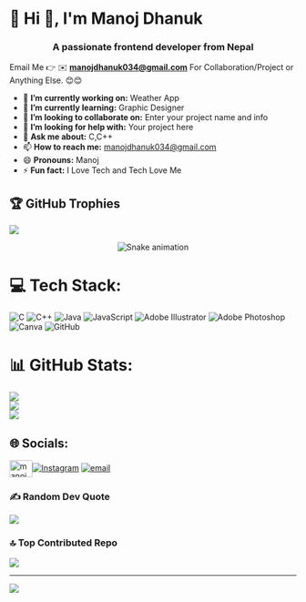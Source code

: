 # 💫 Hi 👋, I'm Manoj Dhanuk
<h3 align="center">A passionate frontend developer from Nepal</h3>

Email Me 👉 ✉️ **manojdhanuk034@gmail.com** For Collaboration/Project or Anything Else. 😊😊

- 🔭 **I’m currently working on:** Weather App
- 🌱 **I’m currently learning:** Graphic Designer
- 👯 **I’m looking to collaborate on:** Enter your project name and info
- 🤔 **I’m looking for help with:** Your project here
- 💬 **Ask me about:** C,C++
- 📫 **How to reach me:** manojdhanuk034@gmail.com
- 😄 **Pronouns:** Manoj
- ⚡ **Fun fact:** I Love Tech and Tech Love Me


## 🏆 GitHub Trophies
![](https://github-profile-trophy.vercel.app/?username=manoj-prog-hub&theme=radical&no-frame=false&no-bg=true&margin-w=4)



<!-- Snake Game Repo View -->

<div align="center">
  <img src="https://profile-readme-generator.com/assets/snake.svg" alt="Snake animation" />
</div>


# 💻 Tech Stack:
![C](https://img.shields.io/badge/c-%2300599C.svg?style=for-the-badge&logo=c&logoColor=white) ![C++](https://img.shields.io/badge/c++-%2300599C.svg?style=for-the-badge&logo=c%2B%2B&logoColor=white) ![Java](https://img.shields.io/badge/java-%23ED8B00.svg?style=for-the-badge&logo=openjdk&logoColor=white) ![JavaScript](https://img.shields.io/badge/javascript-%23323330.svg?style=for-the-badge&logo=javascript&logoColor=%23F7DF1E) ![Adobe Illustrator](https://img.shields.io/badge/adobe%20illustrator-%23FF9A00.svg?style=for-the-badge&logo=adobe%20illustrator&logoColor=white) ![Adobe Photoshop](https://img.shields.io/badge/adobe%20photoshop-%2331A8FF.svg?style=for-the-badge&logo=adobe%20photoshop&logoColor=white) ![Canva](https://img.shields.io/badge/Canva-%2300C4CC.svg?style=for-the-badge&logo=Canva&logoColor=white) ![GitHub](https://img.shields.io/badge/github-%23121011.svg?style=for-the-badge&logo=github&logoColor=white)
# 📊 GitHub Stats:
![](https://github-readme-stats.vercel.app/api?username=manoj-prog-hub&theme=shadow_blue&hide_border=false&include_all_commits=false&count_private=false)<br/>
![](https://nirzak-streak-stats.vercel.app/?user=manoj-prog-hub&theme=shadow_blue&hide_border=false)<br/>
![](https://github-readme-stats.vercel.app/api/top-langs/?username=manoj-prog-hub&theme=shadow_blue&hide_border=false&include_all_commits=false&count_private=false&layout=compact)


## 🌐 Socials:
<a href="https://fb.com/manoj dhanuk" target="blank"><img align="center" src="https://raw.githubusercontent.com/rahuldkjain/github-profile-readme-generator/master/src/images/icons/Social/facebook.svg" alt="manoj dhanuk" height="30" width="40" /></a>[![Instagram](https://img.shields.io/badge/Instagram-%23E4405F.svg?logo=Instagram&logoColor=white)](https://instagram.com/onlyone_manoj) [![email](https://img.shields.io/badge/Email-D14836?logo=gmail&logoColor=white)](mailto:manojdhanuk034@gmail.com) 


### ✍️ Random Dev Quote
![](https://quotes-github-readme.vercel.app/api?type=horizontal&theme=radical)

### 🔝 Top Contributed Repo
![](https://github-contributor-stats.vercel.app/api?username=manoj-prog-hub&limit=5&theme=dark&combine_all_yearly_contributions=true)

---
[![](https://visitcount.itsvg.in/api?id=manoj-prog-hub&icon=0&color=0)](https://visitcount.itsvg.in)

<!-- Proudly created with GPRM ( https://gprm.itsvg.in ) -->

